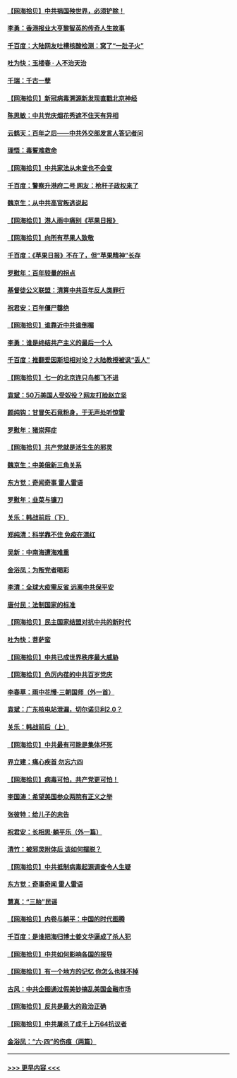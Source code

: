 #### [【网海拾贝】中共祸国殃世界，必须铲除！](../pages/nsc993/n13056011.md?t=06300552) 
#### [李勇：香港报业大亨黎智英的传奇人生故事](../pages/nsc993/n13055258.md?t=06300552) 
#### [千百度：大陆网友吐槽核酸检测：窝了“一肚子火”](../pages/nsc993/n13055194.md?t=06300552) 
#### [吐为快：玉楼春 · 人不治天治](../pages/nsc993/n13054028.md?t=06300552) 
#### [千瑞：千古一孽](../pages/nsc993/n13054016.md?t=06300552) 
#### [【网海拾贝】新冠病毒溯源新发现直戳北京神经](../pages/nsc993/n13052425.md?t=06300552) 
#### [陈思敏：中共党庆烟花秀遮不住天有异相](../pages/nsc993/n13052020.md?t=06300552) 
#### [云鹤天：百年之后——中共外交部发言人答记者问](../pages/nsc993/n13051604.md?t=06300552) 
#### [理悟：毒誓难救命](../pages/nsc993/n13051601.md?t=06300552) 
#### [【网海拾贝】中共家法从未变也不会变](../pages/nsc993/n13050366.md?t=06300552) 
#### [千百度：警察升港府二号 网友：枪杆子政权来了](../pages/nsc993/n13050261.md?t=06300552) 
#### [魏京生：从中共高官叛逃说起](../pages/nsc993/n13048997.md?t=06300552) 
#### [【网海拾贝】港人雨中痛别《苹果日报》](../pages/nsc993/n13048941.md?t=06300552) 
#### [【网海拾贝】向所有苹果人致敬](../pages/nsc993/n13046795.md?t=06300552) 
#### [千百度：《苹果日报》不在了，但“苹果精神”长存](../pages/nsc993/n13046703.md?t=06300552) 
#### [罗慰年：百年较量的拐点](../pages/nsc993/n13046542.md?t=06300552) 
#### [基督徒公义联盟：清算中共百年反人类罪行](../pages/nsc993/n13046499.md?t=06300552) 
#### [祝君安：百年僵尸罄绝](../pages/nsc993/n13045595.md?t=06300552) 
#### [【网海拾贝】谁靠近中共谁倒楣](../pages/nsc993/n13044667.md?t=06300552) 
#### [李勇：谁是终结共产主义的最后一个人](../pages/nsc993/n13044397.md?t=06300552) 
#### [千百度：推翻爱因斯坦相对论？大陆教授被讽“丢人”](../pages/nsc993/n13043908.md?t=06300552) 
#### [【网海拾贝】七一的北京连只鸟都飞不进](../pages/nsc993/n13041377.md?t=06300552) 
#### [袁斌：50万美国人受奴役？网友打脸赵立坚](../pages/nsc993/n13041330.md?t=06300552) 
#### [颜纯钩：甘冒矢石竟粉身，于无声处听惊雷](../pages/nsc993/n13041140.md?t=06300552) 
#### [罗慰年：猪崇拜症](../pages/nsc993/n13041071.md?t=06300552) 
#### [【网海拾贝】共产党就是活生生的邪灵](../pages/nsc993/n13036627.md?t=06300552) 
#### [魏京生：中美俄新三角关系](../pages/nsc993/n13035986.md?t=06300552) 
#### [东方觉：奇闻奇事 雷人雷语](../pages/nsc993/n13035878.md?t=06300552) 
#### [罗慰年：韭菜与镰刀](../pages/nsc993/n13034374.md?t=06300552) 
#### [关乐：韩战前后（下）](../pages/nsc993/n13034113.md?t=06300552) 
#### [郑纯清：科学靠不住 免疫在漂红](../pages/nsc993/n13034093.md?t=06300552) 
#### [吴新：中南海遭海难重](../pages/nsc993/n13034084.md?t=06300552) 
#### [金浴凤：为叛党者喝彩](../pages/nsc993/n13034058.md?t=06300552) 
#### [李清：全球大疫需反省 远离中共保平安](../pages/nsc993/n13033784.md?t=06300552) 
#### [唐付民：法制国家的标准](../pages/nsc993/n13032944.md?t=06300552) 
#### [【网海拾贝】民主国家结盟对抗中共的新时代](../pages/nsc993/n13031717.md?t=06300552) 
#### [吐为快：菩萨蛮](../pages/nsc993/n13030033.md?t=06300552) 
#### [【网海拾贝】中共已成世界秩序最大威胁](../pages/nsc993/n13028138.md?t=06300552) 
#### [【网海拾贝】色厉内荏的中共百岁党庆](../pages/nsc993/n13025582.md?t=06300552) 
#### [李春草：雨中花慢‧三朝国师（外一首）](../pages/nsc993/n13025567.md?t=06300552) 
#### [袁斌：广东核电站泄漏，切尔诺贝利2.0？](../pages/nsc993/n13025475.md?t=06300552) 
#### [关乐：韩战前后（上）](../pages/nsc993/n13025387.md?t=06300552) 
#### [【网海拾贝】中共最有可能是集体坏死](../pages/nsc993/n13023101.md?t=06300552) 
#### [界立建：痛心疾首 勿忘六四](../pages/nsc993/n13022339.md?t=06300552) 
#### [【网海拾贝】病毒可怕，共产党更可怕！](../pages/nsc993/n13020728.md?t=06300552) 
#### [李国涛：希望美国参众两院有正义之举](../pages/nsc993/n13020674.md?t=06300552) 
#### [张彼特：给儿子的忠告](../pages/nsc993/n13018934.md?t=06300552) 
#### [祝君安：长相思‧躺平乐（外一篇）](../pages/nsc993/n13018923.md?t=06300552) 
#### [清竹：被邪灵附体后 该如何摆脱？](../pages/nsc993/n13018877.md?t=06300552) 
#### [【网海拾贝】中共抵制病毒起源调查令人生疑](../pages/nsc993/n13017785.md?t=06300552) 
#### [东方觉：奇事奇闻 雷人雷语](../pages/nsc993/n13017577.md?t=06300552) 
#### [慧真：“三胎”民谣](../pages/nsc993/n13017394.md?t=06300552) 
#### [【网海拾贝】内卷与躺平：中国的时代图腾](../pages/nsc993/n13016128.md?t=06300552) 
#### [千百度：是谁把海归博士姜文华逼成了杀人犯](../pages/nsc993/n13015218.md?t=06300552) 
#### [【网海拾贝】中共如何影响各国的报导](../pages/nsc993/n13012599.md?t=06300552) 
#### [【网海拾贝】有一个地方的记忆 你怎么也抹不掉](../pages/nsc993/n13009802.md?t=06300552) 
#### [古风：中共企图通过假美钞搞乱美国金融市场](../pages/nsc993/n13009626.md?t=06300552) 
#### [【网海拾贝】反共是最大的政治正确](../pages/nsc993/n13007051.md?t=06300552) 
#### [【网海拾贝】中共屠杀了成千上万64抗议者](../pages/nsc993/n13002713.md?t=06300552) 
#### [金浴凤：“六·四”的伤痕（两篇）](../pages/nsc993/n13001719.md?t=06300552) 

----
#### [ >>> 更早内容 <<< ](../indexes/nsc993-earlier.md)
